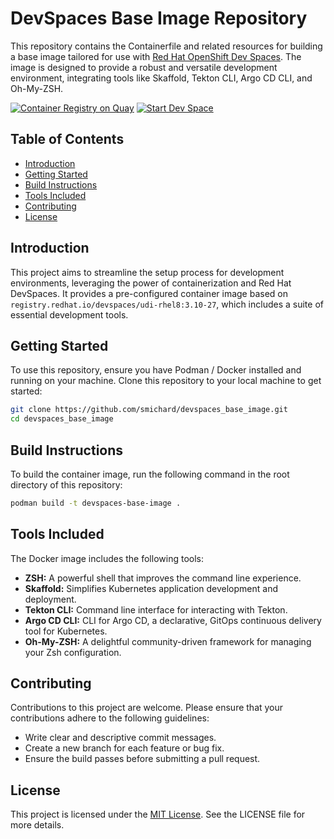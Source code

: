 # DevSpaces Base Image Repository

This repository contains the Containerfile and related resources for building a base image tailored for use with [Red Hat OpenShift Dev Spaces](https://developers.redhat.com/products/openshift-dev-spaces/overview). The image is designed to provide a robust and versatile development environment, integrating tools like Skaffold, Tekton CLI, Argo CD CLI, and Oh-My-ZSH.

[![Container Registry on Quay](https://img.shields.io/badge/Quay-Container_Registry-46b9e5 "Container Registry on Quay")](https://quay.io/repository/michard/devspaces_base_image)
[![Start Dev Space](https://www.eclipse.org/che/contribute.svg)](https://devspaces.apps.ocp.michard.cc#https://github.com/smichard/devspaces_base_image)

## Table of Contents
- [Introduction](#introduction)
- [Getting Started](#getting-started)
- [Build Instructions](#build-instructions)
- [Tools Included](#tools-included)
- [Contributing](#contributing)
- [License](#license)

## Introduction

This project aims to streamline the setup process for development environments, leveraging the power of containerization and Red Hat DevSpaces. It provides a pre-configured container image based on `registry.redhat.io/devspaces/udi-rhel8:3.10-27`, which includes a suite of essential development tools.

## Getting Started

To use this repository, ensure you have Podman / Docker installed and running on your machine. Clone this repository to your local machine to get started:

```bash
git clone https://github.com/smichard/devspaces_base_image.git
cd devspaces_base_image
```

## Build Instructions

To build the container image, run the following command in the root directory of this repository:

```bash
podman build -t devspaces-base-image .
```

## Tools Included

The Docker image includes the following tools:

- **ZSH:** A powerful shell that improves the command line experience.
- **Skaffold:** Simplifies Kubernetes application development and deployment.
- **Tekton CLI:** Command line interface for interacting with Tekton.
- **Argo CD CLI:** CLI for Argo CD, a declarative, GitOps continuous delivery tool for Kubernetes.
- **Oh-My-ZSH:** A delightful community-driven framework for managing your Zsh configuration.

## Contributing
Contributions to this project are welcome. Please ensure that your contributions adhere to the following guidelines:

- Write clear and descriptive commit messages.
- Create a new branch for each feature or bug fix.
- Ensure the build passes before submitting a pull request.

## License

This project is licensed under the [MIT License](./LICENSE). See the LICENSE file for more details.

